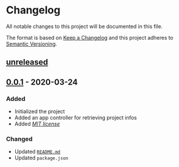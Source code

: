 # Changelog

All notable changes to this project will be documented in this file.

The format is based on [Keep a Changelog](http://keepachangelog.com/en/1.0.0/)
and this project adheres to [Semantic Versioning](http://semver.org/spec/v2.0.0.html).

## [unreleased]

## [0.0.1] - 2020-03-24

### Added

- Initialized the project
- Added an app controller for retrieving project infos
- Added [_MIT license_](/LICENSE)

### Changed

- Updated [`README.md`](/README.md)
- Updated `package.json`

[unreleased]: https://github.com/MedaiP90/chat-backend/compare/v0.0.1...HEAD
[0.0.1]: https://github.com/MedaiP90/chat-backend/releases/tag/v0.0.1
